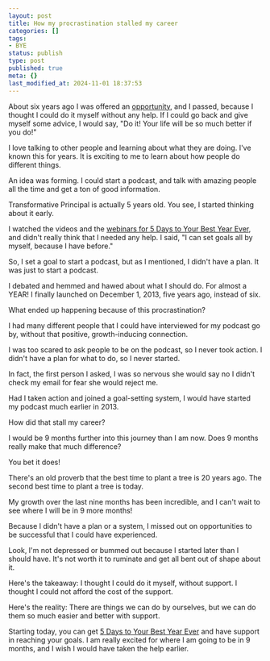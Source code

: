 ```yaml
---
layout: post
title: How my procrastination stalled my career
categories: []
tags:
- BYE
status: publish
type: post
published: true
meta: {}
last_modified_at: 2024-11-01 18:37:53
---
```


About six years ago I was offered an 
[opportunity](http://bestyearever.me/jjones/2019webinar), and I passed, because I thought I could do it myself without any help. If I could go back and give myself some advice, I would say, "Do it! Your life will be so much better if you do!"

I love talking to other people and learning about what they are doing. I've known this for years. It is exciting to me to learn about how people do different things.

An idea was forming. I could start a podcast, and talk with amazing people all the time and get a ton of good information.

Transformative Principal is actually 5 years old. You see, I started thinking about it early.

I watched the videos and the 
[webinars for 5 Days to Your Best Year Ever](http://bestyearever.me/jjones/2019webinar), and didn't really think that I needed any help. I said, "I can set goals all by myself, because I have before."

So, I set a goal to start a podcast, but as I mentioned, I didn't have a plan. It was just to start a podcast.

I debated and hemmed and hawed about what I should do. For almost a YEAR! I finally launched on December 1, 2013, five years ago, instead of six.

What ended up happening because of this procrastination?

I had many different people that I could have interviewed for my podcast go by, without that positive, growth-inducing connection.

I was too scared to ask people to be on the podcast, so I never took action. I didn't have a plan for what to do, so I never started.

In fact, the first person I asked, I was so nervous she would say no I didn't check my email for fear she would reject me.

Had I taken action and joined a goal-setting system, I would have started my podcast much earlier in 2013.

How did that stall my career?

I would be 9 months further into this journey than I am now. Does 9 months really make that much difference?

You bet it does!

There's an old proverb that the best time to plant a tree is 20 years ago. The second best time to plant a tree is today.

My growth over the last nine months has been incredible, and I can't wait to see where I will be in 9 more months!

Because I didn't have a plan or a system, I missed out on opportunities to be successful that I could have experienced.

Look, I'm not depressed or bummed out because I started later than I should have. It's not worth it to ruminate and get all bent out of shape about it.

Here's the takeaway: I thought I could do it myself, without support. I thought I could not afford the cost of the support.

Here's the reality: There are things we can do by ourselves, but we can do them so much easier and better with support.

Starting today, you can get 
[5 Days to Your Best Year Ever](http://bestyearever.me/jjones/2019byesales) and have support in reaching your goals. I am really excited for where I am going to be in 9 months, and I wish I would have taken the help earlier.
